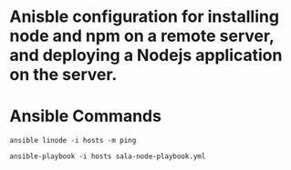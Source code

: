 # Anisble configuration for installing node and npm on a remote server, and deploying a Nodejs application on the server.

# Ansible Commands
```
ansible linode -i hosts -m ping
```

```
ansible-playbook -i hosts sala-node-playbook.yml
```
